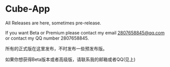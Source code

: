 # Cube-App
All Releases are here, sometimes pre-release.

If you want Beta or Premium please contact my email 2807658845@qq.com or contact my QQ number 2807658845.

所有的正式版在这里发布，不时发布一些预发布版。

如果你想获得Beta版本或者高级版，请联系我的邮箱或者QQ(见上)
